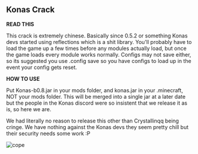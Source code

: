 ## Konas Crack

**READ THIS**

This crack is extremely chinese. Basically since 0.5.2 or something Konas devs started using reflections which is a shit library.
You'll probably have to load the game up a few times before any modules actually load, but once the game loads every module works normally.
Configs may not save either, so its suggested you use .config save <name> so you have configs to load up in the event your config gets reset.

**HOW TO USE**

Put Konas-b0.8.jar in your mods folder, and konas.jar in your .minecraft, NOT your mods folder.
This will be merged into a single jar at a later date but the people in the Konas discord were so insistent that we release it as is, so here we are.

We had literally no reason to release this other than Crystallinqq being cringe.
We have nothing against the Konas devs they seem pretty chill but their security needs some work :P

![cope](https://cdn.discordapp.com/attachments/810380169109045278/812539718482001920/unknown.png)
